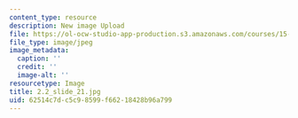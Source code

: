 ```yaml
---
content_type: resource
description: New image Upload
file: https://ol-ocw-studio-app-production.s3.amazonaws.com/courses/15-s21-nuts-and-bolts-of-business-plans-january-iap-2014/62514c7dc5c98599f66218428b96a799_2.2_slide_21.jpg
file_type: image/jpeg
image_metadata:
  caption: ''
  credit: ''
  image-alt: ''
resourcetype: Image
title: 2.2_slide_21.jpg
uid: 62514c7d-c5c9-8599-f662-18428b96a799
---
```

